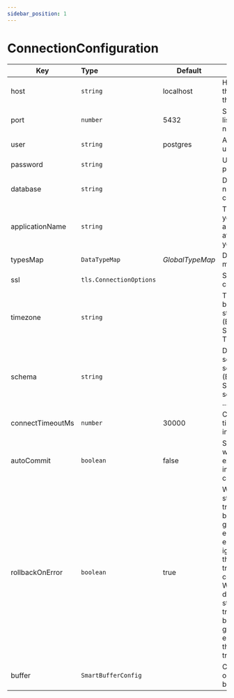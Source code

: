 ```yaml
---
sidebar_position: 1
---
```


# ConnectionConfiguration

| Key              | Type                           | Default         | Description                                                                                                                                                                                                                             | 
|------------------|:-------------------------------|-----------------|-----------------------------------------------------------------------------------------------------------------------------------------------------------------------------------------------------------------------------------------|
| host             | `string`                       | localhost       | Host name or the address of the server                                                                                                                                                                                                  | 
| port             | `number`                       | 5432            | Server listening port number                                                                                                                                                                                                            | 
| user             | `string`                       | postgres        | Authenticating user name                                                                                                                                                                                                                |
| password         | `string`                       |                 | User password                                                                                                                                                                                                                           |
| database         | `string`                       |                 | Database name to be connected                                                                                                                                                                                                           |
| applicationName  | `string`                       |                 | The name of your application to attach with your session                                                                                                                                                                                |
| typesMap         | `DataTypeMap`                  | *GlobalTypeMap* | Data type map instance                                                                                                                                                                                                                  |
| ssl              | `tls.ConnectionOptions`        |                 | SSL configuration                                                                                                                                                                                                                       | 
| timezone         | `string`                       |                 | Timezone to be set on start. (Equivalent to SET timezone TO ....)                                                                                                                                                                       |
| schema           | `string`                       |                 | Default schema to be set on start. (Equivalent to SET search_path = ....)                                                                                                                                                               |
| connectTimeoutMs | `number`                       | 30000           | Connection timeout value in millis                                                                                                                                                                                                      | 
| autoCommit       | `boolean`                      | false           | Specifies weather execute query in auto-commit mode                                                                                                                                                                                     | 
| rollbackOnError  | `boolean`                      | true            | When on, if a statement in a transaction block generates an error, the error is ignored and the transaction continues. When off (the default), a statement in a transaction block that generates an error aborts the entire transaction | 
| buffer           | `SmartBufferConfig`            |                 | Configuration object for buffer                                                                                                                                                                                                         | 
